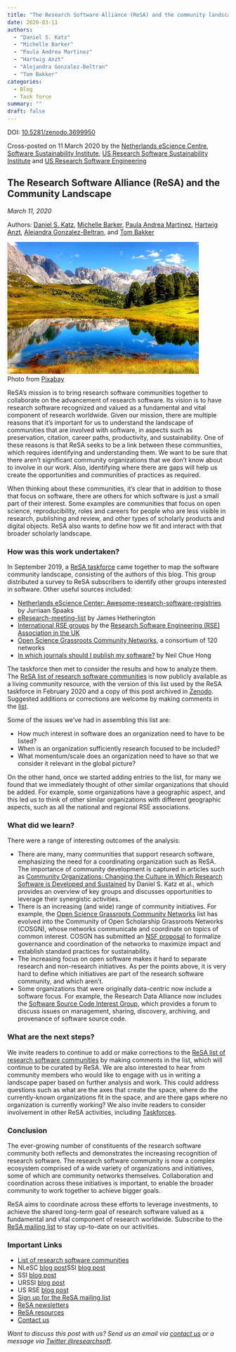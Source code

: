 ```yaml
---
title: "The Research Software Alliance (ReSA) and the community landscape"
date: 2020-03-11
authors:
  - "Daniel S. Katz"
  - "Michelle Barker"
  - "Paula Andrea Martinez"
  - "Hartwig Anzt"
  - "Alejandra Gonzalez-Beltran"
  - "Tom Bakker"
categories: 
  - Blog
  - Task force
summary: ""
draft: false
---
```


DOI: [10.5281/zenodo.3699950](https://doi.org/10.5281/zenodo.3699950)

Cross-posted on 11 March 2020 by the [Netherlands eScience Centre](https://blog.esciencecenter.nl/the-research-software-alliance-resa-and-the-community-landscape-9b8a6290ebb3), [Software Sustainability Institute](https://www.software.ac.uk/blog/2020-03-11-research-software-alliance-resa-and-community-landscape), [US Research Software Sustainability Institute](https://urssi.us/blog/2020/03/11/the-research-software-alliance-resa-and-the-community-landscape/) and [US Research Software Engineering](https://us-rse.org/blog/2020/urssi-us/the-research-software-alliance-resa-and-the-community-landscape/)

## The Research Software Alliance (ReSA) and the Community Landscape

_March 11, 2020_  

Authors: [Daniel S. Katz](http://orcid.org/0000-0001-5934-7525),
[Michelle Barker](https://orcid.org/0000-0002-3623-172X),
[Paula Andrea Martinez](https://orcid.org/0000-0002-8990-1985),
[Hartwig Anzt](https://orcid.org/0000-0003-2177-952X),
[Alejandra Gonzalez-Beltran](https://orcid.org/0000-0003-3499-8262), and
[Tom Bakker](https://orcid.org/0000-0002-6465-5589)

<div class="row justify-content-center">
    <img src="landscape.jpg" alt="landscape">
</div>  
Photo from <a href="https://www.pexels.com/photo/clouds-daylight-forest-grass-371589/">Pixabay</a>

ReSA’s mission is to bring research software communities together to collaborate on the advancement of research software. Its vision is to have research software recognized and valued as a fundamental and vital component of research worldwide. Given our mission, there are multiple reasons that it’s important for us to understand the landscape of communities that are involved with software, in aspects such as preservation, citation, career paths, productivity, and sustainability. One of these reasons is that ReSA seeks to be a link between these communities, which requires identifying and understanding them. We want to be sure that there aren’t significant community organizations that we don’t know about to involve in our work. Also, identifying where there are gaps will help us create the opportunities and communities of practices as required.

When thinking about these communities, it’s clear that in addition to those that focus on software, there are others for which software is just a small part of their interest. Some examples are communities that focus on open science, reproducibility, roles and careers for people who are less visible in research, publishing and review, and other types of scholarly products and digital objects. ReSA also wants to define how we fit and interact with that broader scholarly landscape.

### How was this work undertaken?

In September 2019, a [ReSA taskforce](https://www.researchsoft.org/taskforces/) came together to map the software community landscape, consisting of the authors of this blog. This group distributed a survey to ReSA subscribers to identify other groups interested in software. Other useful sources included:

*   [Netherlands eScience Center: Awesome-research-software-registries](https://github.com/NLeSC/awesome-research-software-registries/blob/master/README.md) by Jurriaan Spaaks
*   [eResearch-meeting-list](https://github.com/jamespjh/eResearch-meeting-list/tree/master) by James Hetherington
*   [International RSE groups](http://researchsoftware.org/) by the [Research Software Engineering (RSE) Association in the UK](https://society-rse.org/)
*   [Open Science Grassroots Community Networks](https://docs.google.com/spreadsheets/d/1LNF5_bOkRV-RLIF4HYmu-gOemIa4IdfXEer89fM-Vy8/edit#gid=0), a consortium of 120 networks
*   [In which journals should I publish my software?](https://www.software.ac.uk/which-journals-should-i-publish-my-software) by Neil Chue Hong

The taskforce then met to consider the results and how to analyze them. The [ReSA list of research software communities](https://docs.google.com/spreadsheets/d/15JHqOxR4HIKHYe821IPvbxIuXP1zMjXKGEIJwB-GPqE/edit#gid=0) is now publicly available as a living community resource, with the version of this list used by the ReSA taskforce in February 2020 and a copy of this post archived in [Zenodo](https://doi.org/10.5281/zenodo.3699950). Suggested additions or corrections are welcome by making comments in the [list](https://docs.google.com/spreadsheets/d/15JHqOxR4HIKHYe821IPvbxIuXP1zMjXKGEIJwB-GPqE/edit#gid=0).

Some of the issues we’ve had in assembling this list are:

*   How much interest in software does an organization need to have to be listed?
*   When is an organization sufficiently research focused to be included?
*   What momentum/scale does an organization need to have so that we consider it relevant in the global picture?

On the other hand, once we started adding entries to the list, for many we found that we immediately thought of other similar organizations that should be added. For example, some organizations have a geographic aspect, and this led us to think of other similar organizations with different geographic aspects, such as all the national and regional RSE associations.

### What did we learn?

There were a range of interesting outcomes of the analysis:

*   There are many, many communities that support research software, emphasizing the need for a coordinating organization such as ReSA. The importance of community development is captured in articles such as [Community Organizations: Changing the Culture in Which Research Software is Developed and Sustained](https://arxiv.org/abs/1811.08473) by Daniel S. Katz et al., which provides an overview of key groups and discusses opportunities to leverage their synergistic activities.
*   There is an increasing (and wide) range of community initiatives. For example, the [Open Science Grassroots Community Networks](https://docs.google.com/spreadsheets/d/1geYQLpJQtzPbhN3UZGSqPGFKNIF-hqXd7PGrwZJzasA/edit#gid=0) list has evolved into the Community of Open Scholarship Grassroots Networks (COSGN), whose networks communicate and coordinate on topics of common interest. COSGN has submitted an [NSF proposal](https://osf.io/preprints/metaarxiv/d7mwk) to formalize governance and coordination of the networks to maximize impact and establish standard practices for sustainability.
*   The increasing focus on open software makes it hard to separate research and non-research initiatives. As per the points above, it is very hard to define which initiatives are part of the research software community, and which aren’t.
*   Some organizations that were originally data-centric now include a software focus. For example, the Research Data Alliance now includes the [Software Source Code Interest Group](https://www.rd-alliance.org/groups/software-source-code-ig), which provides a forum to discuss issues on management, sharing, discovery, archiving, and provenance of software source code.

### What are the next steps?

We invite readers to continue to add or make corrections to the [ReSA list of research software communities](https://docs.google.com/spreadsheets/d/15JHqOxR4HIKHYe821IPvbxIuXP1zMjXKGEIJwB-GPqE/edit#gid=0) by making comments in the list, which will continue to be curated by ReSA. We are also interested to hear from community members who would like to engage with us in writing a landscape paper based on further analysis and work. This could address questions such as what are the axes that create the space, where do the currently-known organizations fit in the space, and are there gaps where no organization is currently working? We also invite readers to consider involvement in other ReSA activities, including [Taskforces](https://www.researchsoft.org/taskforces/).

### Conclusion

The ever-growing number of constituents of the research software community both reflects and demonstrates the increasing recognition of research software. The research software community is now a complex ecosystem comprised of a wide variety of organizations and initiatives, some of which are community networks themselves. Collaboration and coordination across these initiatives is important, to enable the broader community to work together to achieve bigger goals.

ReSA aims to coordinate across these efforts to leverage investments, to achieve the shared long-term goal of research software valued as a fundamental and vital component of research worldwide. Subscribe to the [ReSA mailing list](https://landing.mailerlite.com/webforms/landing/i5e1h2) to stay up-to-date on our activities.

### Important Links
  * [List of research software communities](https://doi.org/10.5281/zenodo.3699950)
  *  NLeSC [blog post](https://blog.esciencecenter.nl/the-research-software-alliance-resa-and-the-community-landscape-9b8a6290ebb3)SSI [blog post](https://www.software.ac.uk/blog/2020-03-11-research-software-alliance-resa-and-community-landscape)
  * SSI [blog post](https://www.software.ac.uk/blog/2020-03-11-research-software-alliance-resa-and-community-landscape)
  * URSSI [blog post](https://urssi.us/blog/2020/03/11/the-research-software-alliance-resa-and-the-community-landscape/)
  * US RSE [blog post](https://us-rse.org/blog/2020/urssi-us/the-research-software-alliance-resa-and-the-community-landscape/)
  * [Sign up for the ReSA mailing list](https://landing.mailerlite.com/webforms/landing/i5e1h2)
  * [ReSA newsletters](/news)
  * [ReSA resources](/resa-resources)
  * [Contact us](/contact)

_Want to discuss this post with us? Send us an email via [contact us](https://www.researchsoft.org/contact/) or a message via [Twitter @researchsoft](https://twitter.com/researchsoft)._
